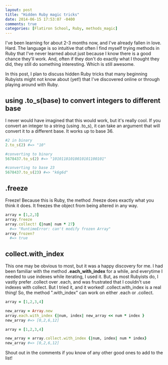 ```yaml
---
layout: post
title: "Hidden Ruby magic tricks"
date: 2014-06-15 17:53:07 -0400
comments: true
categories: [Flatiron School, Ruby, methods_magic]
---
```

I've been learning for about 2-3 months now, and I've already fallen in love. Hard. The language is so intuitive that often I find myself trying methods in Ruby that I've never learned about just because I know there is a good chance they'll work. And, often if they don't do exactly what I thought they did, they still do something interesting. Which is still awesome.

In this post, I plan to discuss hidden Ruby tricks that many beginning Rubyists might not know about (yet!) that I've discovered online or through playing around with Ruby. 

<h2>using .to_s(base) to convert integers to different base</h2>
I never would have imagined that this would work, but it's really cool. If you convert an integer to a string (using .to_s), it can take an argument that will convert it to a different base. It works up to base 36.

``` ruby .to_s(base)
#2 in binary
2.to_s(2) #=> "10"

#converting to binary
5678437.to_s(2) #=> "10101101010010101100101"

#converting to base 23
5678437.to_s(23) #=> "k6g6d"
```

<h2>.freeze</h2>
Freeze! Because this is Ruby, the method .freeze does exactly what you think it does. It freezes the object from being altered in any way.

``` ruby .freeze 
array = [1,2,3]
array.freeze
array.collect! {|num| num * 27}
  #=> "RuntimeError: can't modify frozen Array"
array.frozen? 
  #=> true 
```  

<h2>collect.with_index</h2>
This one may be obvious to most, but it was a happy discovery for me. I had been familiar with the method <b>.each_with_index</b> for a while, and everytime I needed to use indexes while iterating, I used it. But, as most Rubyists do, I vastly prefer .collect over .each, and was frustrated that I couldn't use indexes with collect. But I tried it, and it worked! .collect.with_index is a real thing! So, the method ".with_index" can work on either .each or .collect. 

``` ruby each.with_index 
array = [1,2,3,4]

new_array = Array.new 
array.each.with_index {|num, index| new_array << num * index }
new_array #=> [0,2,6,12]
```

``` ruby collect.with_index 
array = [1,2,3,4]

new_array = array.collect.with_index {|num, index| num * index}
new_array #=> [0,2,6,12]
```

Shout out in the comments if you know of any other good ones to add to the list!